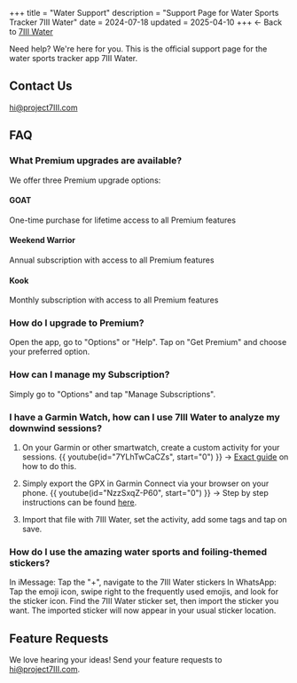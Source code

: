 +++
title = "Water Support"
description = "Support Page for Water Sports Tracker 7III Water"
date = 2024-07-18
updated = 2025-04-10
+++
← Back to [7III Water](/water)  

Need help? We're here for you. This is the official support page for the water sports tracker app 7III Water.

## Contact Us
[hi@project7III.com](mailto:hi@project7III.com)

## FAQ

### What Premium upgrades are available?
We offer three Premium upgrade options:

#### GOAT  
One-time purchase for lifetime access to all Premium features

#### Weekend Warrior
Annual subscription with access to all Premium features

#### Kook
Monthly subscription with access to all Premium features

### How do I upgrade to Premium?
Open the app, go to "Options" or "Help". Tap on "Get Premium" and choose your preferred option.

### How can I manage my Subscription?
Simply go to "Options" and tap "Manage Subscriptions".

### I have a Garmin Watch, how can I use 7III Water to analyze my downwind sessions?
1. On your Garmin or other smartwatch, create a custom activity for your sessions. 
{{ youtube(id="7YLhTwCaCZs", start="0") }}
→ [Exact guide](https://www8.garmin.com/manuals/webhelp/GUID-C001C335-A8EC-4A41-AB0E-BAC434259F92/EN-US/GUID-7B574BD8-05BB-410D-9A2A-7646D0B037B6.html) on how to do this.  

2. Simply export the GPX in Garmin Connect via your browser on your phone. 
{{ youtube(id="NzzSxqZ-P60", start="0") }}
→ Step by step instructions can be found [here](https://support.strava.com/hc/en-us/articles/216917807-Exporting-Files-from-Garmin-Connect).  

3. Import that file with 7III Water, set the activity, add some tags and tap on save.

### How do I use the amazing water sports and foiling-themed stickers?
In iMessage: Tap the "+", navigate to the 7III Water stickers
In WhatsApp: Tap the emoji icon, swipe right to the frequently used emojis, and look for the sticker icon. Find the 7III Water sticker set, then import the sticker you want. The imported sticker will now appear in your usual sticker location.

## Feature Requests
We love hearing your ideas! Send your feature requests to [hi@project7III.com](mailto:hi@project7III.com).